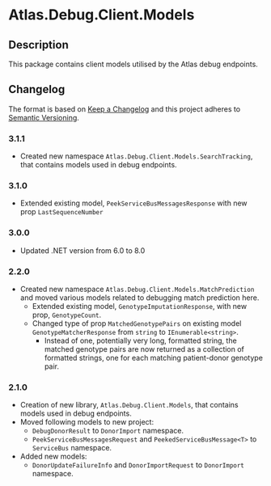 ﻿# Atlas.Debug.Client.Models

## Description
This package contains client models utilised by the Atlas debug endpoints.

## Changelog
The format is based on [Keep a Changelog](https://keepachangelog.com/en/1.0.0/) and this project adheres to [Semantic Versioning](https://semver.org/spec/v2.0.0.html).

### 3.1.1
* Created new namespace `Atlas.Debug.Client.Models.SearchTracking`, that contains models used in debug endpoints.

### 3.1.0
* Extended existing model, `PeekServiceBusMessagesResponse` with new prop `LastSequenceNumber`

### 3.0.0
* Updated .NET version from 6.0 to 8.0

### 2.2.0
* Created new namespace `Atlas.Debug.Client.Models.MatchPrediction` and moved various models related to debugging match prediction here.
  * Extended existing model, `GenotypeImputationResponse`, with new prop, `GenotypeCount`.
  * Changed type of prop `MatchedGenotypePairs` on existing model `GenotypeMatcherResponse` from `string` to `IEnumerable<string>`.
      * Instead of one, potentially very long, formatted string, the matched genotype pairs are now returned as a collection of formatted strings, one for each matching patient-donor genotype pair.

### 2.1.0
* Creation of new library, `Atlas.Debug.Client.Models`, that contains models used in debug endpoints.
* Moved following models to new project:
    * `DebugDonorResult` to `DonorImport` namespace.
    * `PeekServiceBusMessagesRequest` and `PeekedServiceBusMessage<T>` to `ServiceBus` namespace.
* Added new models:
    * `DonorUpdateFailureInfo` and `DonorImportRequest` to `DonorImport` namespace.